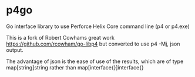 # p4go
Go interface library to use Perforce Helix Core command line (p4 or p4.exe)

This is a fork of Robert Cowhams great work https://github.com/rcowham/go-libp4 but converted to use p4 -Mj, json output.

The advantage of json is the ease of use of the results, which are of type map[string]string rather than map[interface{}]interface{}
